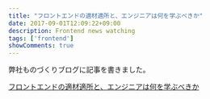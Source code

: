 ```yaml
---
title: "フロントエンドの適材適所と、エンジニアは何を学ぶべきか"
date: 2017-09-01T12:09:22+09:00
description: Frontend news watching
tags: ['frontend']
showComments: true
---
```


弊社ものづくりブログに記事を書きました。

[フロントエンドの適材適所と、エンジニアは何を学ぶべきか](https://medium.com/kaizen-product-team/%E3%83%95%E3%83%AD%E3%83%B3%E3%83%88%E3%82%A8%E3%83%B3%E3%83%89%E3%81%AE%E9%81%A9%E6%9D%90%E9%81%A9%E6%89%80%E3%81%A8-%E3%82%A8%E3%83%B3%E3%82%B8%E3%83%8B%E3%82%A2%E3%81%AF%E4%BD%95%E3%82%92%E5%AD%A6%E3%81%B6%E3%81%B9%E3%81%8D%E3%81%8B-da41ae68bff2#.3yxqp7lzl)